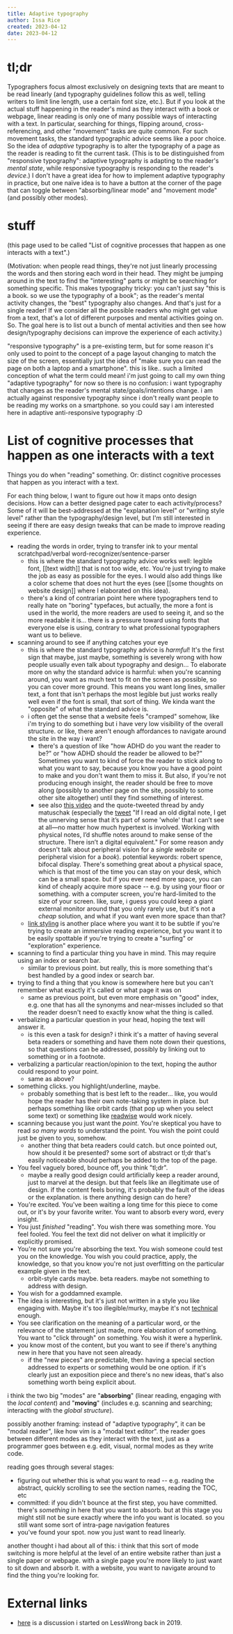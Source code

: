 ```yaml
---
title: Adaptive typography
author: Issa Rice
created: 2023-04-12
date: 2023-04-12
---
```


# tl;dr

Typographers focus almost exclusively on designing texts that are meant to be read linearly (and typography guidelines follow this as well, telling writers to limit line length, use a certain font size, etc.). But if you look at the actual stuff happening in the reader's mind as they interact with a book or webpage, linear reading is only one of many possible ways of interacting with a text. In particular, searching for things, flipping around, cross-referencing, and other "movement" tasks are quite common. For such movement tasks, the standard typographic advice seems like a poor choice. So the idea of _adaptive_ typography is to alter the typography of a page as the reader is reading to fit the current task. (This is to be distinguished from "responsive typography": adaptive typography is adapting to the reader's *mental state*, while responsive typography is responding to the reader's *device*.) I don't have a great idea for how to implement adaptive typography in practice, but one naïve idea is to have a button at the corner of the page that can toggle between "absorbing/linear mode" and "movement mode" (and possibly other modes).

# stuff

(this page used to be called "List of cognitive processes that happen as one interacts with a text".)

(Motivation: when people read things, they're not just linearly processing the words and then storing each word in their head. They might be jumping around in the text to find the "interesting" parts or might be searching for something specific. This makes typography tricky: you can't just say "this is a book. so we use the typography of a book"; as the reader's mental activity changes, the "best" typography also changes. And that's just for a single reader! If we consider all the possible readers who might get value from a text, that's a lot of different purposes and mental activities going on. So. The goal here is to list out a bunch of mental activities and then see how design/typography decisions can improve the experience of each activity.)

"responsive typography" is a pre-existing term, but for some reason it's only used to point to the concept of a page layout changing to match the size of the screen, essentially just the idea of "make sure you can read the page on both a laptop and a smartphone". this is like.. such a limited conception of what the term could mean! i'm just going to call my own thing "adaptive typography" for now so there is no confusion: i want typography that changes as the reader's mental state/goals/intentions change.  i am actually against responsive typography since i don't really want people to be reading my works on a smartphone. so you could say i am interested here in adaptive anti-responsive typography :D

# List of cognitive processes that happen as one interacts with a text

Things you do when "reading" something. Or: distinct cognitive processes that happen as you interact with a text.

For each thing below, I want to figure out how it maps onto design decisions. How can a better designed page cater to each activity/process? Some of it will be best-addressed at the "explanation level" or "writing style level" rather than the typography/design level, but I'm still interested in seeing if there are easy design tweaks that can be made to improve reading experience.

- reading the words in order, trying to transfer ink to your mental scratchpad/verbal word-recognizer/sentence-parser
	- this is where the standard typography advice works well: legible font, [[text width]] that is not too wide, etc. You're just trying to make the job as easy as possible for the eyes. I would also add things like a color scheme that does not hurt the eyes (see [[some thoughts on website design]] where I elaborated on this idea).
	- there's a kind of contrarian point here where typographers tend to really hate on "boring" typefaces, but actually, the more a font is used in the world, the more readers are used to seeing it, and so the more readable it is... there is a pressure toward using fonts that everyone else is using, contrary to what professional typographers want us to believe.
- scanning around to see if anything catches your eye
	- this is where the standard typography advice is *harmful*! It's the first sign that maybe, just maybe, something is severely wrong with how people usually even talk about typography and design... To elaborate more on why the standard advice is harmful: when you're scanning around, you want as much text to fit on the screen as possible, so you can cover more ground. This means you want long lines, smaller text, a font that isn't perhaps the most legible but just works really well even if the font is small, that sort of thing. We kinda want the "opposite" of what the standard advice is.
	- i often get the sense that a website feels "cramped" somehow, like i'm trying to do something but i have very low visibility of the overall structure. or like, there aren't enough affordances to navigate around the site in the way i want?
		- there's a question of like "how ADHD do you want the reader to be?" or "how ADHD should the reader be allowed to be?"  Sometimes you want to kind of force the reader to stick along to what you want to say, because you know you have a good point to make and you don't want them to miss it. But also, if you're not producing enough insight, the reader should be free to move along (possibly to another page on the site, possibly to some other site altogether) until they find something of interest.
		- see also [this video](https://twitter.com/andy_matuschak/status/1656118011168964608) and the quote-tweeted thread by andy matuschak (especially the [tweet](https://twitter.com/andy_matuschak/status/1202663258827542529) "If I read an old digital note, I get the unnerving sense that it’s part of some 'whole' that I can’t see at all—no matter how much hypertext is involved. Working with physical notes, I’d shuffle notes around to make sense of the structure. There isn’t a digital equivalent." For some reason andy doesn't talk about peripheral vision for a *single website* or peripheral vision for a *book*). potential keywords: robert spence, bifocal display. There's something great about a physical space, which is that most of the time you can stay on your desk, which can be a small space. but if you ever need more space, you can kind of cheaply acquire more space -- e.g. by using your floor or something. with a computer screen, you're hard-limited to the size of your screen. like, sure, i guess you could keep a giant external monitor around that you only rarely use, but it's not a *cheap* solution, and what if you want even more space than that?
	- [link styling](https://practicaltypography.com/how-to-use.html) is another place where you want it to be subtle if you're trying to create an immersive reading experience, but you want it to be easily spottable if you're trying to create a "surfing" or "exploration" experience.
- scanning to find a particular thing you have in mind. This may require using an index or search bar.
	- similar to previous point. but really, this is more something that's best handled by a good index or search bar.
- trying to find a thing that you know is somewhere here but you can't remember what exactly it's called or what page it was on
	- same as previous point, but even more emphasis on "good" index, e.g. one that has all the synonyms and near-misses included so that the reader doesn't need to exactly know what the thing is called.
- verbalizing a particular question in your head, hoping the text will answer it.
	- is this even a task for design? i think it's a matter of having several beta readers or something and have them note down their questions, so that questions can be addressed, possibly by linking out to something or in a footnote.
- verbalizing a particular reaction/opinion to the text, hoping the author could respond to your point.
	- same as above?
- something clicks. you highlight/underline, maybe.
	- probably something that is best left to the reader... like, you would hope the reader has their own note-taking system in place. but perhaps something like orbit cards (that pop up when you select some text) or something like [readwise](https://readwise.io/) would work nicely.
- scanning because you just want the *point*. You're skeptical you have to read *so many words* to understand the point. You wish the point could just be given to you, somehow.
	- another thing that beta readers could catch. but once pointed out, how should it be presented? some sort of abstract or tl;dr that's easily noticeable should perhaps be added to the top of the page.
- You feel vaguely bored, bounce off, you think "tl;dr".
	- maybe a really good design could artificially keep a reader around, just to marvel at the design. but that feels like an illegitimate use of design. if the content feels boring, it's probably the fault of the ideas or the explanation. is there anything design can do here?
- You're excited. You've been waiting a long time for this piece to come out, or it's by your favorite writer. You want to absorb every word, every insight.
- You just *finished* "reading". You wish there was something more. You feel fooled. You feel the text did not deliver on what it implicitly or explicitly promised.
- You're not sure you're absorbing the text. You wish someone could test you on the knowledge. You wish you could practice, apply, the knowledge, so that you know you're not just overfitting on the particular example given in the text.
	- orbit-style cards maybe. beta readers. maybe not something to address with design.
- You wish for a goddamned example.
- The idea is interesting, but it's just not written in a style you like engaging with. Maybe it's too illegible/murky, maybe it's not [technical](https://www.readthesequences.com/A-Technical-Explanation-Of-Technical-Explanation) enough.
- You see clarification on the meaning of a particular word, or the relevance of the statement just made, more elaboration of something. You want to "click through" on something. You wish it were a hyperlink.
- you know most of the content, but you want to see if there's anything new in here that you have not seen already.
	- if the "new pieces" are predictable, then having a special section addressed to experts or something would be one option. if it's clearly just an exposition piece and there's no new ideas, that's also something worth being explicit about.

i think the two big "modes" are "**absorbing**" (linear reading, engaging with the *local content*) and "**moving**" (includes e.g. scanning and searching; interacting with the *global structure*).

possibly another framing: instead of "adaptive typography", it can be "modal reader", like how vim is a "modal text editor". the reader goes between different modes as they interact with the text, just as a programmer goes between e.g. edit, visual, normal modes as they write code.

reading goes through several stages:

- figuring out whether this is what you want to read -- e.g. reading the abstract, quickly scrolling to see the section names, reading the TOC, etc
- committed: if you didn't bounce at the first step, you have committed. there's _something_ in here that you want to absorb. but at this stage you might still not be sure exactly where the info you want is located. so you still want some sort of intra-page navigation features
- you've found your spot. now you just want to read linearly.

another thought i had about all of this: i think that this sort of mode switching is more helpful at the level of an entire website rather than just a single paper or webpage. with a single page you're more likely to just want to sit down and absorb it. with a website, you want to navigate around to find the thing you're looking for.

# External links

- [here](https://www.greaterwrong.com/posts/X4nYiTLGxAkR2KLAP/open-and-welcome-thread-december-2019/comment/89tQRcqPkRKrPFJ3S) is a discussion i started on LessWrong back in 2019.
